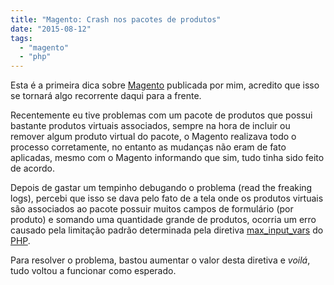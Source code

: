 ```yaml
---
title: "Magento: Crash nos pacotes de produtos"
date: "2015-08-12"
tags:
  - "magento"
  - "php"
---
```


Esta é a primeira dica sobre [Magento](http://magento.com "Magento Official Website") publicada por mim, acredito que
isso se tornará algo recorrente daqui para a frente.

Recentemente eu tive problemas com um pacote de produtos que possui bastante produtos virtuais associados, sempre na
hora de incluir ou remover algum produto virtual do pacote, o Magento realizava todo o processo corretamente, no entanto
as mudanças não eram de fato aplicadas, mesmo com o Magento informando que sim, tudo tinha sido feito de acordo.

Depois de gastar um tempinho debugando o problema (read the freaking logs), percebi que isso se dava pelo fato de a tela
onde os produtos virtuais são associados ao pacote possuir muitos campos de formulário (por produto) e somando uma
quantidade grande de produtos, ocorria um erro causado pela limitação padrão determinada pela
diretiva [max\_input\_vars](http://php.net/manual/en/info.configuration.php#ini.max-input-vars "Diretiva max_input_vars")
do [PHP](http://www.php.net "PHP Oficial Website").

Para resolver o problema, bastou aumentar o valor desta diretiva e _voilá_, tudo voltou a funcionar como esperado.
